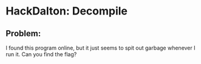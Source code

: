 # HackDalton: Decompile

## Problem:
I found this program online, but it just seems to spit out garbage whenever I run it. Can you find the flag?